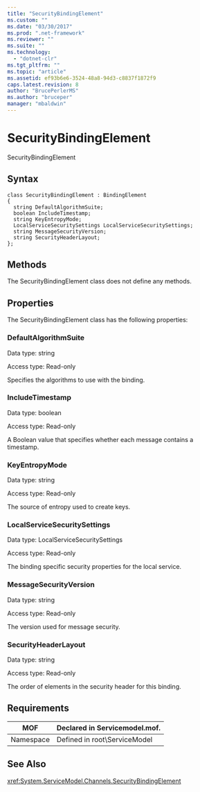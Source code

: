 ```yaml
---
title: "SecurityBindingElement"
ms.custom: ""
ms.date: "03/30/2017"
ms.prod: ".net-framework"
ms.reviewer: ""
ms.suite: ""
ms.technology: 
  - "dotnet-clr"
ms.tgt_pltfrm: ""
ms.topic: "article"
ms.assetid: ef93b6e6-3524-48a8-94d3-c8837f1872f9
caps.latest.revision: 8
author: "BrucePerlerMS"
ms.author: "bruceper"
manager: "mbaldwin"
---
```

# SecurityBindingElement
SecurityBindingElement  
  
## Syntax  
  
```  
class SecurityBindingElement : BindingElement  
{  
  string DefaultAlgorithmSuite;  
  boolean IncludeTimestamp;  
  string KeyEntropyMode;  
  LocalServiceSecuritySettings LocalServiceSecuritySettings;  
  string MessageSecurityVersion;  
  string SecurityHeaderLayout;  
};  
```  
  
## Methods  
 The SecurityBindingElement class does not define any methods.  
  
## Properties  
 The SecurityBindingElement class has the following properties:  
  
### DefaultAlgorithmSuite  
 Data type: string  
  
 Access type: Read-only  
  
 Specifies the algorithms to use with the binding.  
  
### IncludeTimestamp  
 Data type: boolean  
  
 Access type: Read-only  
  
 A Boolean value that specifies whether each message contains a timestamp.  
  
### KeyEntropyMode  
 Data type: string  
  
 Access type: Read-only  
  
 The source of entropy used to create keys.  
  
### LocalServiceSecuritySettings  
 Data type: LocalServiceSecuritySettings  
  
 Access type: Read-only  
  
 The binding specific security properties for the local service.  
  
### MessageSecurityVersion  
 Data type: string  
  
 Access type: Read-only  
  
 The version used for message security.  
  
### SecurityHeaderLayout  
 Data type: string  
  
 Access type: Read-only  
  
 The order of elements in the security header for this binding.  
  
## Requirements  
  
|MOF|Declared in Servicemodel.mof.|  
|---------|-----------------------------------|  
|Namespace|Defined in root\ServiceModel|  
  
## See Also  
 <xref:System.ServiceModel.Channels.SecurityBindingElement>
